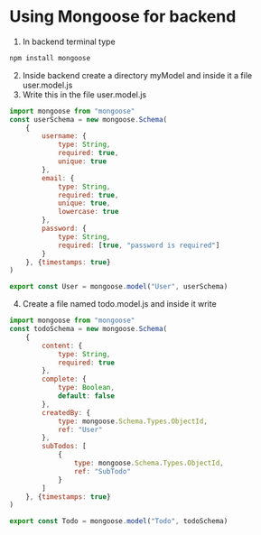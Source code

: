 # Using **Mongoose** for backend

1) In backend terminal type 
```bash
npm install mongoose
```
2) Inside backend create a directory myModel and inside it a file user.model.js
3) Write this in the file user.model.js
```javascript
import mongoose from "mongoose"
const userSchema = new mongoose.Schema(
    {
        username: {
            type: String,
            required: true,
            unique: true
        },
        email: {
            type: String,
            required: true,
            unique: true,
            lowercase: true
        },
        password: {
            type: String,
            required: [true, "password is required"]
        }
    }, {timestamps: true}
)

export const User = mongoose.model("User", userSchema)

```
4) Create a file named todo.model.js and inside it write
```javascript
import mongoose from "mongoose"
const todoSchema = new mongoose.Schema(
    {
        content: {
            type: String,
            required: true
        },
        complete: {
            type: Boolean,
            default: false
        },
        createdBy: {
            type: mongoose.Schema.Types.ObjectId,
            ref: "User"
        },
        subTodos: [
            {
                type: mongoose.Schema.Types.ObjectId,
                ref: "SubTodo"
            }
        ]
    }, {timestamps: true}
)

export const Todo = mongoose.model("Todo", todoSchema)

```